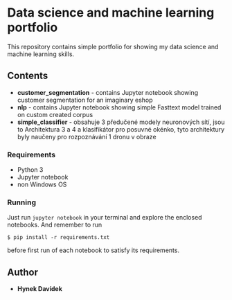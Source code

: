 # Data science and machine learning portfolio

This repository contains simple portfolio for showing my data science and machine learning skills.

## Contents

* __customer_segmentation__ - contains Jupyter notebook showing customer segmentation for an imaginary eshop
* __nlp__ - contains Jupyter notebook showing simple Fasttext model trained on custom created corpus
* __simple_classifier__ - obsahuje 3 předučené modely neuronových sítí, jsou to Architektura 3 a 4 a klasifikátor pro posuvné okénko, tyto architektury byly naučeny pro rozpoznávání 1 dronu v obraze

### Requirements
* Python 3
* Jupyter notebook
* non Windows OS

### Running
Just run ```jupyter notebook``` in your terminal and explore the enclosed notebooks. And remember to run
```
$ pip install -r requirements.txt
```
before first run of each notebook to satisfy its requirements.

## Author

* **Hynek Davídek**
